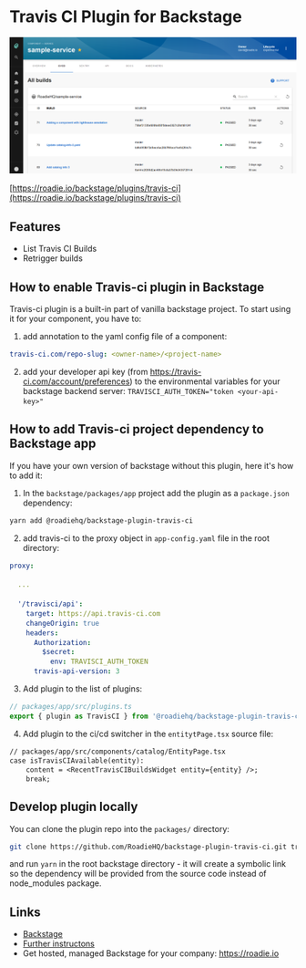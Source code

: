 # Travis CI Plugin for Backstage

![a list of builds in the Travis CI plugin for Backstage](./docs/travis-ci-plugin-1642x1027.png)

[https://roadie.io/backstage/plugins/travis-ci](https://roadie.io/backstage/plugins/travis-ci)

## Features

- List Travis CI Builds
- Retrigger builds

## How to enable Travis-ci plugin in Backstage

Travis-ci plugin is a built-in part of vanilla backstage project. To start using it for your component, you have to:

1. add annotation to the yaml config file of a component:

```yml
travis-ci.com/repo-slug: <owner-name>/<project-name>
```

2. add your developer api key (from https://travis-ci.com/account/preferences) to the environmental variables for your backstage backend server:
   `TRAVISCI_AUTH_TOKEN="token <your-api-key>"`

## How to add Travis-ci project dependency to Backstage app

If you have your own version of backstage without this plugin, here it's how to add it:

1. In the `backstage/packages/app` project add the plugin as a `package.json` dependency:

```bash
yarn add @roadiehq/backstage-plugin-travis-ci
```

2. add travis-ci to the proxy object in `app-config.yaml` file in the root directory:

```yml
proxy:

  ...

  '/travisci/api':
    target: https://api.travis-ci.com
    changeOrigin: true
    headers:
      Authorization:
        $secret:
          env: TRAVISCI_AUTH_TOKEN
      travis-api-version: 3
```

3. Add plugin to the list of plugins:

```ts
// packages/app/src/plugins.ts
export { plugin as TravisCI } from '@roadiehq/backstage-plugin-travis-ci';
```

4. Add plugin to the ci/cd switcher in the `entitytPage.tsx` source file:

```tsx
// packages/app/src/components/catalog/EntityPage.tsx
case isTravisCIAvailable(entity):
    content = <RecentTravisCIBuildsWidget entity={entity} />;
    break;
```

## Develop plugin locally

You can clone the plugin repo into the `packages/` directory:

```sh
git clone https://github.com/RoadieHQ/backstage-plugin-travis-ci.git travis-ci
```

and run `yarn` in the root backstage directory - it will create a symbolic link so the dependency will be provided from the source code instead of node_modules package.

## Links

- [Backstage](https://backstage.io)
- [Further instructons](https://roadie.io/backstage/plugins/travis-ci/)
- Get hosted, managed Backstage for your company: https://roadie.io
